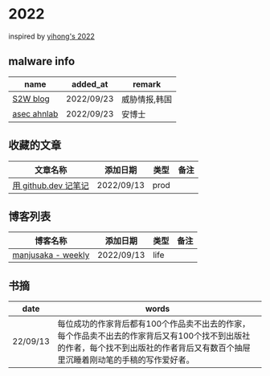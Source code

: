 # 2022

inspired by [yihong's 2022](https://github.com/yihong0618/2022)


## malware info

| name | added_at | remark |
| ---- | -------  |---- |
| [S2W blog](https://medium.com/@s2w) | 2022/09/23 | 威胁情报,韩国 |
| [asec ahnlab](https://asec.ahnlab.com/en/) | 2022/09/23 | 安博士 |

## 收藏的文章

| 文章名称 | 添加日期 | 类型 | 备注 |
| ------- | ------- | ---- | ---- |
| [用 github.dev 记笔记](https://news.ycombinator.com/item?id=32152935) | 2022/09/13 | prod | |

## 博客列表

| 博客名称 | 添加日期 | 类型 | 备注 |
| ------- | ------- | ---- | ---- |
| [manjusaka - weekly](https://manjusaka.itscoder.com/weekly) | 2022/09/13 | life | |


## 书摘

|   date   |  words  |
| -------- | ------- |
| 22/09/13 | 每位成功的作家背后都有100个作品卖不出去的作家，每个作品卖不出去的作家背后又有100个找不到出版社的作者，每个找不到出版社的作者背后又有数百个抽屉里沉睡着刚动笔的手稿的写作爱好者。 |
